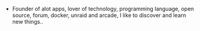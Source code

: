 - Founder of alot apps, lover of technology, programming language, open source, forum, docker, unraid and arcade, I like to discover and learn new things..
  <br>








































































































































































































































































































































































































































































































































































































































































































































































































































































































































































































































































































































































































































































































































































































































































































































































































































































































































































































































































































































































































































































































































































































































































































































































































































































































































































































































































































































